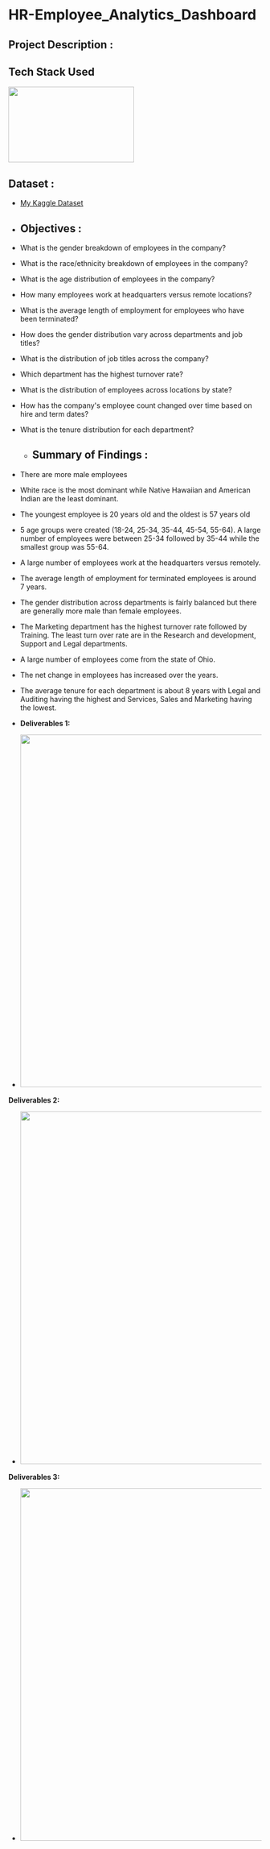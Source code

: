 # HR-Employee_Analytics_Dashboard


## Project Description :


## Tech Stack Used

<img src="https://media.licdn.com/dms/image/D4D12AQGU3gZKz1ZM1A/article-cover_image-shrink_720_1280/0/1683063840620?e=2147483647&v=beta&t=i6Xv5DIndT6eWhxbkgXsmhHFxvWO-pZrlsdkS0a9FD4" width="250" height="150">

## Dataset : 

-  [My Kaggle Dataset](https://www.kaggle.com/datasets/wm1deep7/new-york-uber-dataset)

-  ##  Objectives :

-  What is the gender breakdown of employees in the company?
-  What is the race/ethnicity breakdown of employees in the company?
-  What is the age distribution of employees in the company?
-  How many employees work at headquarters versus remote locations?
-  What is the average length of employment for employees who have been terminated?
-  How does the gender distribution vary across departments and job titles?
-  What is the distribution of job titles across the company?
-  Which department has the highest turnover rate?
-  What is the distribution of employees across locations by state?
-  How has the company's employee count changed over time based on hire and term dates?
-  What is the tenure distribution for each department?

   -  ##  Summary of Findings  :

-  There are more male employees
-  White race is the most dominant while Native Hawaiian and American Indian are the least dominant.
-  The youngest employee is 20 years old and the oldest is 57 years old
-  5 age groups were created (18-24, 25-34, 35-44, 45-54, 55-64). A large number of employees were between 25-34 followed by 35-44 while the smallest group was 55-64.
-  A large number of employees work at the headquarters versus remotely.
-  The average length of employment for terminated employees is around 7 years.
-  The gender distribution across departments is fairly balanced but there are generally more male than female employees.
-  The Marketing department has the highest turnover rate followed by Training. The least turn over rate are in the Research and development, Support and Legal departments.
-  A large number of employees come from the state of Ohio.
-  The net change in employees has increased over the years.
-  The average tenure for each department is about 8 years with Legal and Auditing having the highest and Services, Sales and Marketing having the lowest.

-  **Deliverables 1:**

-  <img src="https://github.com/WM1D7/HR-Employee_Analytics_Dashboard/blob/main/Image/1.png"  width="1000" height="700">

 **Deliverables 2:**

-  <img src="https://github.com/WM1D7/HR-Employee_Analytics_Dashboard/blob/main/Image/2.png"  width="1000" height="700">

 **Deliverables 3:**

-  <img src="https://github.com/WM1D7/HR-Employee_Analytics_Dashboard/blob/main/Image/3.png"  width="1000" height="700">
